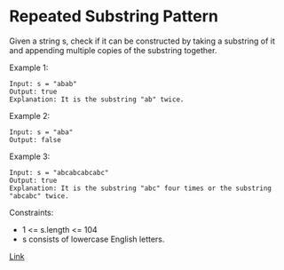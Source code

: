 # Repeated Substring Pattern

Given a string s, check if it can be constructed by taking a substring of it and appending multiple copies of the
substring together.

Example 1:

```
Input: s = "abab"
Output: true
Explanation: It is the substring "ab" twice.
```

Example 2:

```
Input: s = "aba"
Output: false
```

Example 3:

```
Input: s = "abcabcabcabc"
Output: true
Explanation: It is the substring "abc" four times or the substring "abcabc" twice.
```

Constraints:

- 1 <= s.length <= 104
- s consists of lowercase English letters.

[Link](https://leetcode.com/problems/repeated-substring-pattern/)